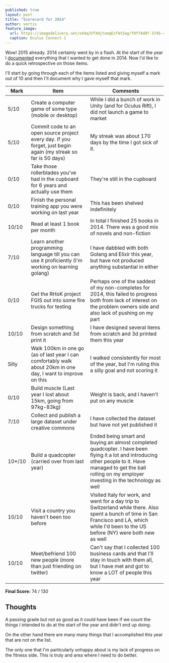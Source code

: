 ```yaml
---
published: true
layout: post
title: "Scorecard for 2014"
author: vertis
feature_image:
  url: https://imagedelivery.net/oX4qJVfXHjtomqEsf4Y2wg/f9ff4d0f-3745-401e-7a3a-a10a73e33000/w=800
  caption: Oculus Connect 1
---
```


Wow! 2015 already. 2014 certainly went by in a flash. At the start of the year I [documented](/2014/01/01/things-i-want-to-do-this-year.html) everything that I wanted to get done in 2014. Now I'd like to do a quick retrospective on those items.
<!--more-->

I'll start by going through each of the items listed and giving myself a mark out of 10 and then I'll document why I gave myself that mark.

| Mark   | Item | Comments |
|--------|------|----------|
| 5/10   | Create a computer game of some type (mobile or desktop) | While I did a bunch of work in Unity (and for Oculus Rift), I did not launch a game to market |
| 5/10   | Commit code to an open source project every day. If you forget, just begin again (my streak so far is 50 days) | My streak was about 170 days by the time I got sick of it. |
| 0/10   | Take those rollerblades you've had in the cupboard for 6 years and actually use them | They're still in the cupboard |
| 0/10   | Finish the personal training app you were working on last year | This has been shelved indefinitely |
| 10/10  | Read at least 1 book per month | In total I finished 25 books in 2014. There was a good mix of novels and non-fiction |
| 7/10   | Learn another programming language till you can use it proficiently (I'm working on learning golang) | I have dabbled with both Golang and Elixir this year, but have not produced anything substantial in either |
| 0/10   | Get the RHoK project FGIS out into some fire trucks for testing | Perhaps one of the saddest of my non-completes for 2014, this failed to progress both from lack of interest on the problem owners side and also lack of pushing on my part |
| 10/10  | Design something from scratch and 3d print it | I have designed several items from scratch and 3d printed them this year |
| Silly  | Walk 100km in one go (as of last year I can comfortably walk about 20km in one day, I want to improve on this | I walked consistently for most of the year, but I'm ruling this a silly goal and not scoring it |
| 0/10   | Build muscle (Last year I lost about 15km, going from 97kg-83kg) | Weight is back, and I haven't put on any muscle |
| 7/10   | Collect and publish a large dataset under creative commons | I have collected the dataset but have not yet published it |
| 10*/10 | Build a quadcopter (carried over from last year) | Ended being smart and buying an almost completed quadcopter. I have been flying it a lot and introducing other people to it. Have managed to get the ball rolling on my employer investing in the technology as well |
| 10/10  | Visit a country you haven't been too before | Visited Italy for work, and went for a day trip to Switzerland while there. Also spent a bunch of time in San Francisco and LA, which while I'd been to the US before (NY) were both new as well |
| 10/10  | Meet/befriend 100 new people (more than just friending on twitter) | Can't say that I collected 100 business cards and that I'll stay in touch with them all, but I have met and got to know a LOT of people this year |

**Final Score:** 74 / 130

Thoughts
---
A passing grade but not as good as it could have been if we count the things I intended to do at the start of the year and didn't end up doing.

On the other hand there are many many things that I accomplished this year that are not on the list.

The only one that I'm particularly unhappy about is my lack of progress on the fitness side. This is truly and area where I need to do better.

